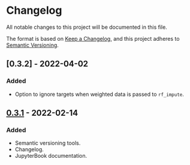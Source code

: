 # Changelog

All notable changes to this project will be documented in this file.

The format is based on [Keep a Changelog](https://keepachangelog.com/en/1.0.0),
and this project adheres to [Semantic Versioning](https://semver.org/spec/v2.0.0).

## [0.3.2] - 2022-04-02

### Added

* Option to ignore targets when weighted data is passed to `rf_impute`.

## [0.3.1] - 2022-02-14

### Added

* Semantic versioning tools.
* Changelog.
* JupyterBook documentation.

[0.3.1]: https://github.com/PolicyEngine/openfisca-us/releases/tag/0.3.1
